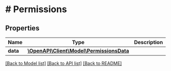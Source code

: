 # # Permissions

## Properties

Name | Type | Description | Notes
------------ | ------------- | ------------- | -------------
**data** | [**\OpenAPI\Client\Model\PermissionsData**](PermissionsData.md) |  | [optional]

[[Back to Model list]](../../README.md#models) [[Back to API list]](../../README.md#endpoints) [[Back to README]](../../README.md)
